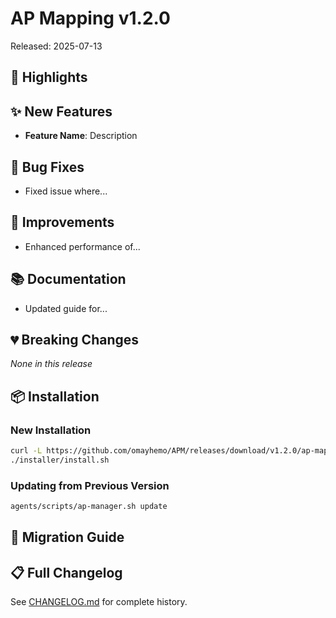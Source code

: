 # AP Mapping v1.2.0

Released: 2025-07-13

## 🎉 Highlights

<!-- Brief summary of major changes in this release -->

## ✨ New Features

<!-- List new features with descriptions -->
- **Feature Name**: Description

## 🐛 Bug Fixes

<!-- List bug fixes -->
- Fixed issue where...

## 🔧 Improvements

<!-- List improvements -->
- Enhanced performance of...

## 📚 Documentation

<!-- Documentation updates -->
- Updated guide for...

## 💔 Breaking Changes

_None in this release_

<!-- OR list breaking changes with migration paths -->

## 📦 Installation

### New Installation

```bash
curl -L https://github.com/omayhemo/APM/releases/download/v1.2.0/ap-mapping-v1.2.0.tar.gz | tar -xz
./installer/install.sh
```

### Updating from Previous Version

```bash
agents/scripts/ap-manager.sh update
```

## 🔄 Migration Guide

<!-- If applicable, provide migration steps -->

## 📋 Full Changelog

See [CHANGELOG.md](https://github.com/omayhemo/APM/blob/main/CHANGELOG.md) for complete history.
